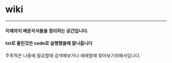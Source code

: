 # wiki
<hr>

#### 이제까지 배운지식들을 정리하는 공간입니다.
#### txt로 올린것은 code로 실행했을때 잘나옵니다
주목적은 나중에 필요할때 검색해보거나 애매할때 찾아보기위해서입니다.
